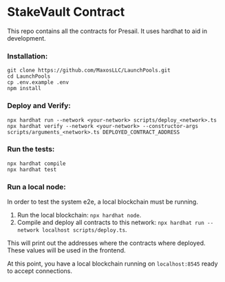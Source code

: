 # StakeVault Contract

This repo contains all the contracts for Presail. It uses hardhat to aid in development.

### Installation:

```
git clone https://github.com/MaxosLLC/LaunchPools.git
cd LaunchPools
cp .env.example .env
npm install
```

### Deploy and Verify:
```
npx hardhat run --network <your-network> scripts/deploy_<network>.ts
npx hardhat verify --network <your-network> --constructor-args scripts/arguments_<network>.ts DEPLOYED_CONTRACT_ADDRESS
```

### Run the tests:

```
npx hardhat compile
npx hardhat test
```

### Run a local node:

In order to test the system e2e, a local blockchain must be running.

1. Run the local blockchain: `npx hardhat node`.
2. Compile and deploy all contracts to this network: `npx hardhat run --network localhost scripts/deploy.ts`.

This will print out the addresses where the contracts where deployed. These values will be
used in the frontend.

At this point, you have a local blockchain running on `localhost:8545` ready to accept connections.
